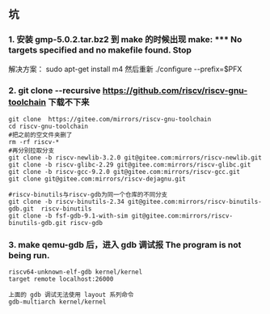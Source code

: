 ## 坑
### 1. 安装 gmp-5.0.2.tar.bz2 到 make 的时候出现 make: *** No targets specified and no makefile found.  Stop
解决方案：
sudo apt-get install m4
然后重新 ./configure --prefix=$PFX


### 2. git clone --recursive https://github.com/riscv/riscv-gnu-toolchain 下载不下来

```
git clone  https://gitee.com/mirrors/riscv-gnu-toolchain
cd riscv-gnu-toolchain
#把之前的空文件夹删了
rm -rf riscv-*
#再分别拉取分支
git clone -b riscv-newlib-3.2.0 git@gitee.com:mirrors/riscv-newlib.git
git clone -b riscv-glibc-2.29 git@gitee.com:mirrors/riscv-glibc.git
git clone -b riscv-gcc-9.2.0 git@gitee.com:mirrors/riscv-gcc.git
git clone git@gitee.com:mirrors/riscv-dejagnu.git

#riscv-binutils与riscv-gdb为同一个仓库的不同分支
git clone -b riscv-binutils-2.34 git@gitee.com:mirrors/riscv-binutils-gdb.git  riscv-binutils
git clone -b fsf-gdb-9.1-with-sim git@gitee.com:mirrors/riscv-binutils-gdb.git riscv-gdb
```

### 3. make qemu-gdb 后，进入 gdb 调试报 The program is not being run.
```
riscv64-unknown-elf-gdb kernel/kernel
target remote localhost:26000

上面的 gdb 调试无法使用 layout 系列命令
gdb-multiarch kernel/kernel
```
